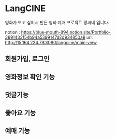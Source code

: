

# LangCINE
영화가 보고 싶어서 만든
영화 예매 프로젝트 랑씨네 입니다.


 notion : https://blue-mouth-894.notion.site/Portfolio-3891433f54b94a5399147d2d934850a8
 url: http://15.164.224.79:8080/langcine/main-view

## 회원가입, 로그인

## 영화정보 확인 기능

## 댓글기능

## 좋아요 기능

## 예매 기능
